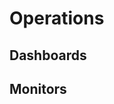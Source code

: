 # Operations

<!-- Include a list of application dashboards and monitors you might have in order to support developers on-call when an alarm is fired -->

## Dashboards

<!-- Include a list of relevant dashboards for this application -->

## Monitors

<!-- Include a brief explanation of what the monitor is intended for and why it could be alerted -->
